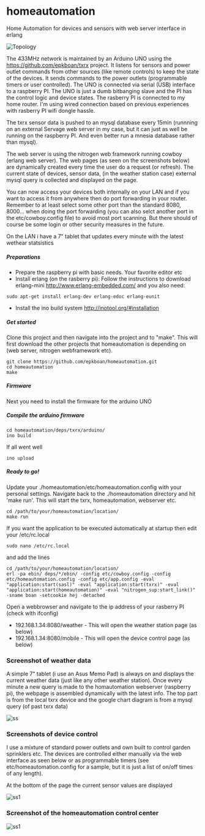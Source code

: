 homeautomation
==============
Home Automation for devices and sensors with web server interface in erlang

![Topology](https://github.com/epkboan/epkboan.github.io/blob/master/topology.png?raw=true "Topology")

The 433MHz network is maintained by an Arduino UNO using the https://github.com/epkboan/txrx project. It listens for sensors and power outlet commands from other sources (like remote controls) to keep the state of the devices. It sends commands to the power outlets (programmable timers or user controlled). The UNO is connected via serial (USB) interface to a raspberry PI. The UNO is just a dumb bitbanging slave and the PI has the control logic and device states. The rasberry PI is connected to my home router. I'm using wired connection based on previous experiences with rasberry PI wifi dongle hassle. 

The txrx sensor data is pushed to an mysql database every 15min (runnning on an external Servage web server in my case, but it can just as well be running on the raspberry PI. And even better run a mnesia database rather than mysql). 

The web server is using the nitrogen web framework running cowboy (erlang web server). The web pages (as seen on the screenshots below) are dynamically created every time the user do a request (or refresh). The current state of devices, sensor data, (in the weather station case) external mysql query is collected and displayed on the page.

You can now access your devices both internally on your LAN and if you want to access it from anywhere then do port forwarding in your router. Remember to at least select some other port than the standard 8080, 8000... when doing the port forwarding (you can also selct another port in the etc/cowboy.config file) to avoid most port scanning. But there should of course be some login or other security measures in the future.

On the LAN i have a 7" tablet that updates every minute with the latest wethear statsistics

##### Preparations
* Prepare the raspberry pi with basic needs. Your favorite editor etc
* Install erlang (on the rasberry pi):
Follow the instructions to download erlang-mini
http://www.erlang-embedded.com/
and you also need:
```
sudo apt-get install erlang-dev erlang-edoc erlang-eunit
```
* Install the ino build system
http://inotool.org/#installation

##### Get started
Clone this project and then navigate into the project and to "make". This will first download the other projects that homeautomation is depending on (web server, nitrogen webframework etc).
```
git clone https://github.com/epkboan/homeautomation.git
cd homeautomation
make
```

##### Firmware
Next you need to install the firmware for the arduino UNO

##### Compile the arduino firmware
```
cd homeautomation/deps/txrx/arduino/
ino build
```

If all went well
```
ino upload
```

##### Ready to go!
Update your ./homeautomation/etc/homeautomation.config with your personal settings. 
Navigate back to the ./homeautomation directory and hit 'make run'. This will start the txrx, homeautomation, webserver etc. 
```
cd /path/to/your/homeautomation/location/
make run
```

If you want the application to be executed automatically at startup then edit your /etc/rc.local
```
sudo nano /etc/rc.local
```
and add the lines
```
cd /path/to/your/homeautomation/location/
erl -pa ebin/ deps/*/ebin/ -config etc/cowboy.config -config etc/homeautomation.config -config etc/app.config -eval "application:start(sasl)" -eval "application:start(txrx)" -eval "application:start(homeautomation)" -eval "nitrogen_sup:start_link()" -sname boan -setcookie hej -detached
```


Open a webbrowser and navigate to the ip address of your rasberry PI (check with ifconfig)
* 192.168.1.34:8080/weather - This will open the weather station page (as below)
* 192.168.1.34:8080/mobile - This will open the device control page (as below)


### Screenshot of weather data
A simple 7" tablet (i use an Asus Memo Pad) is always on and displays the current weather data (just like any other weather station). Once every minute a new query is made to the homautomation webserver (raspberry pi), the webpage is assembled dynamically with the latest info. The top part is from the local txrx device and the google chart diagram is from a mysql query (of past txrx data) 


![ss](https://github.com/epkboan/epkboan.github.io/blob/master/homeautomation_ss.jpg?raw=true "Screenshot weather")

### Screenshots of device control
I use a mixture of standard power outlets and own built to control garden sprinklers etc. The devices are controlled either manually via the web interface as seen below or as programmable timers (see etc/homeautomation.config for a sample, but it is just a list of on/off times of any length).

At the bottom of the page the current sensor values are displayed 

![ss1](https://github.com/epkboan/epkboan.github.io/blob/master/mobile1.png "Screenshot mobile 1")

### Screenshot of the homeautomation control center

![ss1](https://github.com/epkboan/epkboan.github.io/blob/master/homeautomation_1.JPG "The control centre")


